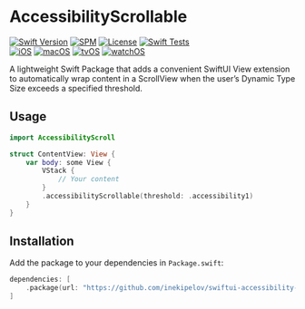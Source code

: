 # AccessibilityScrollable

[![Swift Version](https://img.shields.io/badge/Swift-5.5+-orange.svg)](https://swift.org/)
[![SPM](https://img.shields.io/badge/SPM-compatible-brightgreen.svg)](https://swift.org/package-manager/)
[![License](https://img.shields.io/badge/license-MIT-blue.svg)](LICENSE)
[![Swift Tests](https://github.com/inekipelov/swiftui-accessibility-scroll/actions/workflows/swift.yml/badge.svg)](https://github.com/inekipelov/swiftui-accessibility-scroll/actions/workflows/swift.yml)  
[![iOS](https://img.shields.io/badge/iOS-15.0+-blue.svg)](https://developer.apple.com/ios/)
[![macOS](https://img.shields.io/badge/macOS-12+-white.svg)](https://developer.apple.com/macos/)
[![tvOS](https://img.shields.io/badge/tvOS-15.0+-black.svg)](https://developer.apple.com/tvos/)
[![watchOS](https://img.shields.io/badge/watchOS-8.0+-orange.svg)](https://developer.apple.com/watchos/)

A lightweight Swift Package that adds a convenient SwiftUI View extension to automatically wrap content in a ScrollView when the user’s Dynamic Type Size exceeds a specified threshold.

## Usage

```swift
import AccessibilityScroll

struct ContentView: View {
    var body: some View {
        VStack {
            // Your content
        }
        .accessibilityScrollable(threshold: .accessibility1)
    }
}
```

## Installation
Add the package to your dependencies in `Package.swift`:

```swift
dependencies: [
    .package(url: "https://github.com/inekipelov/swiftui-accessibility-scroll.git", from: "0.1.0")
]
```
